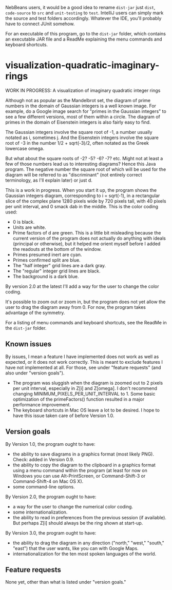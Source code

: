 NebBeans users, it would be a good idea to rename `dist-jar` just `dist`, `code-source` to `src` and `unit-testing` to `test`. IntelliJ users can simply mark the source and test folders accordingly. Whatever the IDE, you'll probably have to connect JUnit somehow.

For an executable of this program, go to the `dist-jar` folder, which contains an executable JAR file and a ReadMe explaining the menu commands and keyboard shortcuts.

# visualization-quadratic-imaginary-rings
WORK IN PROGRESS: A visualization of imaginary quadratic integer rings

Although not as popular as the Mandelbrot set, the diagram of prime numbers in the domain of Gaussian integers is a well known image. For example, do a Google image search for "primes in the Gaussian integers" to see a few different versions, most of them within a circle. The diagram of primes in the domain of Eisenstein integers is also fairly easy to find.

The Gaussian integers involve the square root of -1, a number usually notated as i, sometimes j. And the Eisenstein integers involve the square root of -3 in the number 1/2 + sqrt(-3)/2, often notated as the Greek lowercase omega.

But what about the square roots of -2? -5? -6? -7? etc. Might not at least a few of those numbers lead us to interesting diagrams? Hence this Java program. The negative number the square root of which will be used for the diagram will be referred to as "discriminant" (not entirely correct terminology, as I'll explain later) or just d.

This is a work in progress. When you start it up, the program shows the Gaussian integers diagram, corresponding to i = sqrt(-1), in a rectangular slice of the complex plane 1280 pixels wide by 720 pixels tall, with 40 pixels per unit interval, and 0 smack dab in the middle. This is the color coding used:

* 0 is black.
* Units are white.
* Prime factors of d are green. This is a little bit misleading because the current version of the program does not actually do anything with ideals (principal or otherwise), but it helped me orient myself before I added the readouts at the bottom of the window.
* Primes presumed inert are cyan.
* Primes confirmed split are blue.
* The "half integer" grid lines are a dark gray.
* The "regular" integer grid lines are black.
* The background is a dark blue.

By version 2.0 at the latest I'll add a way for the user to change the color coding.

It's possible to zoom out or zoom in, but the program does not yet allow the user to drag the diagram away from 0. For now, the program takes advantage of the symmetry.

For a listing of menu commands and keyboard shortcuts, see the ReadMe in the `dist-jar` folder.

## Known issues

By issues, I mean a feature I have implemented does not work as well as expected, or it does not work correctly. This is meant to exclude features I have not implemented at all. For those, see under "feature requests" (and also under "version goals").

* The program was sluggish when the diagram is zoomed out to 2 pixels per unit interval, especially in Z[i] and Z[omega]. I don't recommend changing MINIMUM_PIXELS_PER_UNIT_INTERVAL to 1. Some basic optimization of the primeFactors() function resulted in a major performance improvement.
* The keyboard shortcuts in Mac OS leave a lot to be desired. I hope to have this issue taken care of before Version 1.0.

## Version goals

By Version 1.0, the program ought to have:
* the ability to save diagrams in a graphics format (most likely PNG). Check: added in Version 0.9.
* the ability to copy the diagram to the clipboard in a graphics format using a menu command within the program (at least for now on Windows you can use Alt-PrintScreen, or Command-Shift-3 or Command-Shift-4 on Mac OS X).
* some command-line options.

By Version 2.0, the program ought to have:
* a way for the user to change the numerical color coding.
* some internationalization.
* the ability to read in preferences from the previous session (if available). But perhaps Z[i] should always be the ring shown at start-up.

By Version 3.0, the program ought to have:
* the ability to drag the diagram in any direction ("north," "west," "south," "east") that the user wants, like you can with Google Maps.
* internationalization for the ten most spoken languages of the world.

## Feature requests

None yet, other than what is listed under "version goals."
